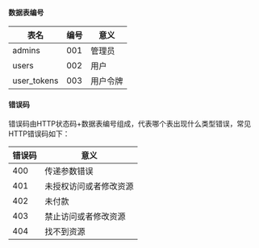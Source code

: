 #### 数据表编号

表名|编号|意义
----|----|----
admins|001|管理员
users|002|用户
user_tokens|003|用户令牌

#### 错误码
错误码由HTTP状态码+数据表编号组成，代表哪个表出现什么类型错误，常见HTTP错误码如下：

错误码|意义
------|----
400|传递参数错误 
401|未授权访问或者修改资源
402|未付款
403|禁止访问或者修改资源
404|找不到资源
